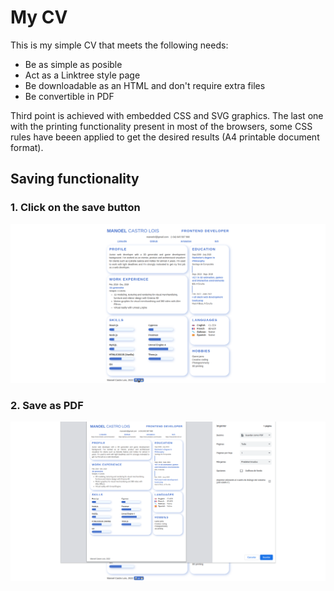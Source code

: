 # My CV

This is my simple CV that meets the following needs:

- Be as simple as posible
- Act as a Linktree style page
- Be downloadable as an HTML and don't require extra files
- Be convertible in PDF

Third point is achieved with embedded CSS and SVG graphics. The last one with the printing functionality present in most of the browsers, some CSS rules have beeen applied to get the desired results (A4 printable document format).

## Saving  functionality

### 1. Click on the save button

![screenshot](https://github.com/manoelcl/cv/blob/main/screenshots/1.png)

### 2. Save as PDF

![screenshot](https://github.com/manoelcl/cv/blob/main/screenshots/2.png)
